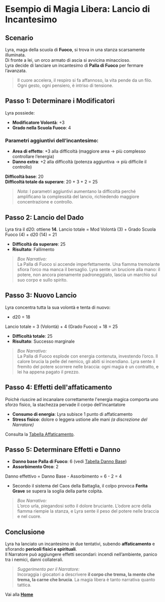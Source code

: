 # Esempio di Magia Libera: Lancio di Incantesimo

## Scenario

Lyra, maga della scuola di **Fuoco**, si trova in una stanza scarsamente illuminata.  
Di fronte a lei, un orco armato di ascia si avvicina minaccioso.  
Lyra decide di lanciare un incantesimo di **Palla di Fuoco** per fermare l’avanzata.

> Il cuore accelera, il respiro si fa affannoso, la vita pende da un filo. Ogni gesto, ogni pensiero, è intriso di tensione.

## Passo 1: Determinare i Modificatori

Lyra possiede:  
- **Modificatore Volontà**: +3  
- **Grado nella Scuola Fuoco**: 4  

### Parametri aggiuntivi dell’incantesimo:
- **Area di effetto**: +3 alla difficoltà (maggiore area → più complesso controllare l’energia)  
- **Danno extra**: +2 alla difficoltà (potenza aggiuntiva → più difficile il controllo)  

**Difficoltà base**: 20  
**Difficoltà totale da superare**: 20 + 3 + 2 = 25

> *Nota*: I parametri aggiuntivi aumentano la difficoltà perché amplificano la complessità del lancio, richiedendo maggiore concentrazione e controllo.

## Passo 2: Lancio del Dado

Lyra tira il d20: ottiene **14**.
Lancio totale = Mod Volontà (3) + Grado Scuola Fuoco (4) + d20 (14) = 21

- **Difficoltà da superare**: 25  
- **Risultato**: Fallimento

> *Box Narrativo:*  
> La Palla di Fuoco si accende imperfettamente. Una fiamma tremolante sfiora l’orco ma manca il bersaglio. Lyra sente un bruciore alla mano: il potere, non ancora pienamente padroneggiato, lascia un marchio sul suo corpo e sullo spirito.

## Passo 3: Nuovo Lancio

Lyra concentra tutta la sua volontà e tenta di nuovo:

- d20 = 18  

Lancio totale = 3 (Volontà) + 4 (Grado Fuoco) + 18 = 25

- **Difficoltà totale**: 25  
- **Risultato**: Successo marginale

> *Box Narrativo:*  
> La Palla di Fuoco esplode con energia contenuta, investendo l’orco. Il calore brucia la pelle del nemico, gli abiti si incendiano. Lyra sente il fremito del potere scorrere nelle braccia: ogni magia è un contratto, e lei ha appena pagato il prezzo.

## Passo 4: Effetti dell'affaticamento
Poichè riuscire ad incanalare correttamente l'energia magica comporta uno sforzo fisico, la stachezza pervade il corpo dell'incantatore

- **Consumo di energia**: Lyra subisce 1 punto di affaticamento  
- **Stress fisico**: dolore o leggera ustione alle mani *(a discrezione del Narratore)*    

Consulta la [Tabella Affaticamento](https://crypticsentinel.github.io/Open-Source-GDR/Magia%20Libera/14%20-%20Tabella%20affaticamento).

## Passo 5: Determinare Effetti e Danno

- **Danno base Palla di Fuoco**: 6 (vedi [Tabella Danno Base](https://crypticsentinel.github.io/Open-Source-GDR/Magia%20Libera/13%20-%20Tabella%20danni))  
- **Assorbimento Orco**: 2  

Danno effettivo = Danno Base - Assorbimento = 6 - 2 = 4

- Secondo il sistema del Caos della Battaglia, il colpo provoca **Ferita Grave** se supera la soglia della parte colpita.

> *Box Narrativo:*  
> L’orco urla, piegandosi sotto il dolore bruciante. L’odore acre della fiamma riempie la stanza, e Lyra sente il peso del potere nelle braccia e nel cuore.

## Conclusione

Lyra ha lanciato un incantesimo in due tentativi, subendo **affaticamento** e sfiorando **pericoli fisici e spirituali**.  
Il Narratore può aggiungere effetti secondari: incendi nell’ambiente, panico tra i nemici, danni collaterali.  

> *Suggerimento per il Narratore:*  
> Incoraggia i giocatori a descrivere **il corpo che trema, la mente che trema, la carne che brucia**. La magia libera è tanto narrativa quanto tattica.

Vai alla [**Home**](https://crypticsentinel.github.io/Open-Source-GDR/)
